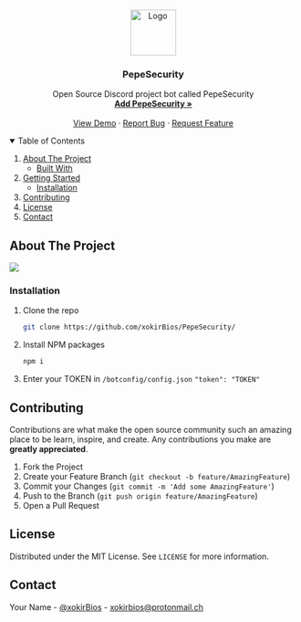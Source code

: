 





<!-- PROJECT LOGO -->
<br />
<p align="center">
  <a href="https://github.com/xokirBios/PepeSecurity/">
    <img src="https://media.discordapp.net/attachments/830860688721313832/841742251163516988/logo.png?width=634&height=660" alt="Logo" width="80" height="80">
  </a>

  <h3 align="center">PepeSecurity</h3>

  <p align="center">
    Open Source Discord project bot called PepeSecurity
    <br />
    <a href="https://discord.com/oauth2/authorize?client_id=820011760000958516&scope=bot&permissions=8"><strong>Add PepeSecurity »</strong></a>
    <br />
    <br />
    <a href="https://discord.gg/EuRSH3N4">View Demo</a>
    ·
    <a href="https://github.com/othneildrew/Best-README-Template/issues">Report Bug</a>
    ·
    <a href="https://github.com/othneildrew/Best-README-Template/issues">Request Feature</a>
  </p>
</p>



<!-- TABLE OF CONTENTS -->
<details open="open">
  <summary>Table of Contents</summary>
  <ol>
    <li>
      <a href="#about-the-project">About The Project</a>
      <ul>
        <li><a href="#built-with">Built With</a></li>
      </ul>
    </li>
    <li>
      <a href="#getting-started">Getting Started</a>
      <ul>
        <li><a href="#installation">Installation</a></li>
      </ul>
    </li>
    <li><a href="#contributing">Contributing</a></li>
    <li><a href="#license">License</a></li>
    <li><a href="#contact">Contact</a></li>

  </ol>
</details>



<!-- ABOUT THE PROJECT -->
## About The Project



![](https://cdna.artstation.com/p/assets/images/images/032/349/282/large/nick-bassett-pp.jpg?1606188349)
<!-- GETTING STARTED -->

### Installation


1. Clone the repo
   ```sh
   git clone https://github.com/xokirBios/PepeSecurity/
   ```
2. Install NPM packages
   ```sh
   npm i
   ```
3. Enter your TOKEN in `/botconfig/config.json`
  `"token": "TOKEN"`







<!-- CONTRIBUTING -->
## Contributing

Contributions are what make the open source community such an amazing place to be learn, inspire, and create. Any contributions you make are **greatly appreciated**.

1. Fork the Project
2. Create your Feature Branch (`git checkout -b feature/AmazingFeature`)
3. Commit your Changes (`git commit -m 'Add some AmazingFeature'`)
4. Push to the Branch (`git push origin feature/AmazingFeature`)
5. Open a Pull Request



<!-- LICENSE -->
## License

Distributed under the MIT License. See `LICENSE` for more information.



<!-- CONTACT -->
## Contact

Your Name - [@xokirBios](https://twitter.com/your_username) - xokirbios@protonmail.ch





